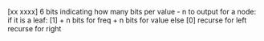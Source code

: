 [xx xxxx] 6 bits indicating how many bits per value - n
to output for a node:
  if it is a leaf:
    [1] + n bits for freq + n bits for value
  else
    [0]
    recurse for left
    recurse for right
